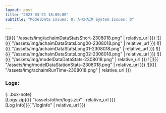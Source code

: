 ```yaml
---
layout: post
title: "2023-03-21 18:00:00"
subtitle: "ModelData Issues: 0; A-CHAIM System Issues: 0"

---
```


![]({{ "/assets/img/achaimDataStatsShort-2308018.png" | relative_url }})
![]({{ "/assets/img/achaimDataStatsLong00-2308018.png" | relative_url }})
![]({{ "/assets/img/achaimDataStatsLong01-2308018.png" | relative_url }})
![]({{ "/assets/img/achaimDataStatsLong02-2308018.png" | relative_url }})
![]({{ "/assets/img/modelDataDataStats-2308018.png" | relative_url }})
![]({{ "/assets/img/modelDataStationStats-2308018.png" | relative_url }})
![]({{ "/assets/img/achaimRunTime-2308018.png" | relative_url }})





### Logs:  
  
{: .box-note}  
[Logs.zip]({{ "/assets/other/logs.zip" | relative_url }})  
[Log Info]({{ "/logInfo" | relative_url }})  
